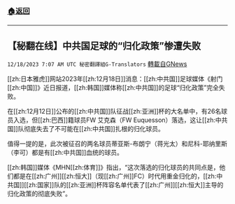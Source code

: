 ###  [:house:返回](README.md)
---


## 【秘翻在线】中共国足球的“归化政策”惨遭失败
`12/18/2023 7:07 AM UTC 秘密翻譯組G-Translators` [轉載自GNews](https://gnews.org/articles/2123215)

[[zh:日本雅虎]]网站2023年[[zh:12月18日]]消息：[[zh:中共国]]足球媒体《射门[[zh:中国]]》近日报道，[[zh:韩国]]媒体称[[zh:中共国]]的足球“归化政策”完全失败。

在[[zh:12月12日]]公布的[[zh:中共国]]队征战[[zh:亚洲]]杯的大名单中，有26名球员入选，但[[zh:巴西]]籍球员FW 艾克森（FW Euquesson）落选，这让[[zh:中共国]]队彻底失去了不可能在[[zh:中共国]]扎根的归化球员。

值得一提的是，此次被征召的两名球员蒂亚斯\-布朗宁（蒋光太）和尼科\-耶纳里斯（李可）都是有[[zh:中共国]]血统的球员。

[[zh:韩国]]媒体《MHN[[zh:体育]]》指出，“这次落选的归化球员的共同点是，他们都是在[[zh:广州]][[zh:恒大]]（现[[zh:广州]]FC）时代用重金归化的，[[zh:中共国]][[zh:国家]]队的[[zh:亚洲]]杯阵容名单代表了[[zh:广州]][[zh:恒大]]主导的归化政策的彻底失败”。
